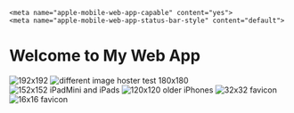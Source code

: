 
<!DOCTYPE html>
<html>
  <head>
    <title>Your Web App Title</title>
    <!-- Apple Touch Icon -->
    <link rel="apple-touch-icon" href="https://i.imgur.com/A190aaT.png" sizes="192x192">
    <link rel="apple-touch-icon" href="https://i.postimg.cc/XZvHxLTn/portholelogotransparent-copy.png" sizes="180x180">
    <link rel="apple-touch-icon" href="https://i.imgur.com/IL36Fl8.png" sizes="152x152">
    <link rel="apple-touch-icon" href="https://i.imgur.com/Ns1A9eo.png" sizes="120x120">
    <link rel="apple-touch-icon" href="https://i.imgur.com/2WYWjzS.png" sizes="32x32">
    <link rel="apple-touch-icon" href="https://i.imgur.com/wlYpDNs.png" sizes="16x16">

    <meta name="apple-mobile-web-app-capable" content="yes">
    <meta name="apple-mobile-web-app-status-bar-style" content="default">

  </head>

  

  <body>
    <h1>Welcome to My Web App</h1>
    <img src="https://i.imgur.com/A190aaT.png" alt="192x192">
    <img src="https://i.postimg.cc/XZvHxLTn/portholelogotransparent-copy.png" alt="different image hoster test 180x180">
    <img src="https://i.imgur.com/IL36Fl8.png" alt="152x152 iPadMini and iPads">
    <img src="https://i.imgur.com/Ns1A9eo.png" alt="120x120 older iPhones">
    <img src="https://i.imgur.com/2WYWjzS.png" alt="32x32 favicon">
    <img src="https://i.imgur.com/wlYpDNs.png" alt="16x16 favicon">
    
  </body>
</html>
